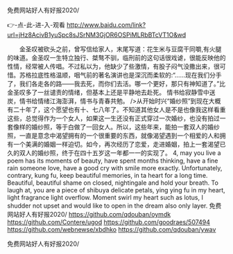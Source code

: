 
免费网站好人有好报2020/




👉-点-此-进-入-观看  http://www.baidu.com/link?url=jHz8AcivB1yuSpc8sJSrNM3GjOR6OSPiMLRbBTcVT1O&wd




　　金圣叹被砍头之前，曾写信给家人，末尾写道：花生米与豆腐干同嚼,有火腿的味道。金圣叹一生特立独行、桀骜不驯，临刑前的这句话很戏谑，很能反映他的性情，经常被人传唱。不过私以为，他缺少了些激情，有股子闷气没撒出来，很可惜。苏格拉底性格温顺，咽气前的著名演讲也是深沉而柔软的:“……现在我们分手了，我们各走各的路――我去死，而你们去活。哪一个更好，那只有神知道了。”比金圣叹多了一丝谴责的情绪，但基本上还是平静地去赴死。
情书给寂静雪中送炭，情书给情绪江海澎湃，情书与青春共勉。
/>从开始时兴“婚纱照”到现在大概有二十年了，这个愿望也有十、七八年了。不知道其他女人是不是也像我这样看重这些，总觉得作为一个女人，如果这一生还没有正式穿过一次婚纱，也没有拍过一套像样的婚纱照，等于白做了一回女人。所以，这些年来，能拍一套双人的婚纱照，一直是意念中渴望拥有的一个很重要的东西，就像渴望遇到一个相爱的人和拥有一个美满的婚姻一样迫切。如今，再次经历了恋爱，走进婚姻，拍上一套渴望已久的双人的婚纱照，终于在四十五岁这一年都一一的实现了。
4, may you live a poem has its moments of beauty, have spent months thinking, have a fine rain someone love, have a good cry with smile more exactly.
Unfortunately, contrary, kung fu, keep beautiful memories, in ta heart for a long time.
Beautiful, beautiful shame on closed, nightingale and hold your breath.
To laugh at, you are a piece of shibuya delicate petals, ying ying fu in my heart, light fragrance light overflow.
Moment swirl my heart such as lotus, I shudder not upset and would like to open in the dream also only layer.
免费网站好人有好报2020/ https://github.com/qdouban/oymdk
https://github.com/Contere/ugod
https://github.com/goodraes/507494
https://github.com/webnewse/xbdhko
https://github.com/qdouban/ywav





免费网站好人有好报2020/
